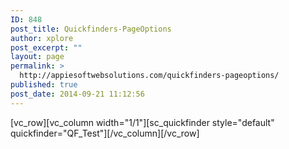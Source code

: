 ```yaml
---
ID: 848
post_title: Quickfinders-PageOptions
author: xplore
post_excerpt: ""
layout: page
permalink: >
  http://appiesoftwebsolutions.com/quickfinders-pageoptions/
published: true
post_date: 2014-09-21 11:12:56
---
```

[vc_row][vc_column width="1/1"][sc_quickfinder style="default" quickfinder="QF_Test"][/vc_column][/vc_row]